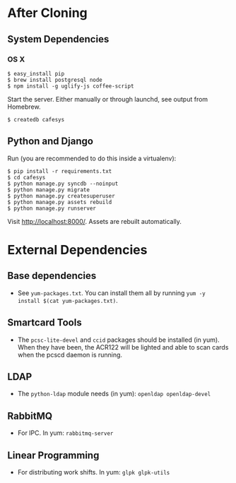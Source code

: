 # After Cloning
## System Dependencies
### OS X

    $ easy_install pip
    $ brew install postgresql node
    $ npm install -g uglify-js coffee-script

Start the server. Either manually or through launchd, see output from
Homebrew.

    $ createdb cafesys

## Python and Django
Run (you are recommended to do this inside a virtualenv):

    $ pip install -r requirements.txt
    $ cd cafesys
    $ python manage.py syncdb --noinput
    $ python manage.py migrate
    $ python manage.py createsuperuser
    $ python manage.py assets rebuild
    $ python manage.py runserver 

Visit [http://localhost:8000/](http://localhost:8000/). Assets are rebuilt
automatically.

# External Dependencies
## Base dependencies
 * See `yum-packages.txt`. You can install them all by running 
   `yum -y install $(cat yum-packages.txt)`.

## Smartcard Tools
 * The `pcsc-lite-devel` and `ccid` packages should be installed (in yum). 
   When they have been, the ACR122 will be lighted and able to scan cards 
   when the pcscd daemon is running.

## LDAP
 * The `python-ldap` module needs (in yum): `openldap openldap-devel`

## RabbitMQ
 * For IPC. In yum: `rabbitmq-server`

## Linear Programming
 * For distributing work shifts. In yum: `glpk glpk-utils`
